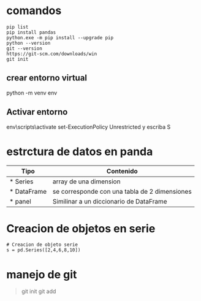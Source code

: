 # comandos 
```
pip list
pip install pandas
python.exe -m pip install --upgrade pip
python --version
git --version
https://git-scm.com/downloads/win
git init
```
## crear entorno virtual
python -m venv env
## Activar entorno
env\scripts\activate
set-ExecutionPolicy Unrestricted
y escriba S


# estrctura de datos en panda
| Tipo        | Contenido                                     |
| ----------- | --------------------------------------------- |
| * Series    | array de una dimension                        |
| * DataFrame | se corresponde con una tabla de 2 dimensiones |
| * panel     | Similinar a un diccionario de DataFrame       |


# Creacion de objetos en serie
```
# Creacion de objeto serie
s = pd.Series([2,4,6,8,10])

```
# manejo de git
>git init
>git add
